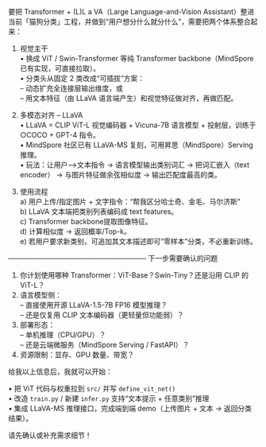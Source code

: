 要把 Transformer + (L)L a VA（Large Language-and-Vision Assistant）整进当前「猫狗分类」工程，并做到“用户想分什么就分什么”，需要把两个体系整合起来：

1. 视觉主干  
   • 换成 ViT / Swin-Transformer 等纯 Transformer backbone（MindSpore 已有实现，可直接拉取）。  
   • 分类头从固定 2 类改成“可插拔”方案：  
     – 动态扩充全连接层输出维度，或  
     – 用文本特征（由 LLaVA 语言端产生）和视觉特征做对齐，再做匹配。

2. 多模态对齐 – LLaVA  
   • LLaVA = CLIP ViT-L 视觉编码器 + Vicuna-7B 语言模型 + 投射层，训练于 ○COCO + GPT-4 指令。  
   • MindSpore 社区已有 LLaVA-MS 复刻，可用昇思（MindSpore）Serving 推理。  
   • 玩法：让用户⟶文本指令 → 语言模型输出类别词汇 → 把词汇嵌入（text encoder） → 与图片特征做余弦相似度 → 输出匹配度最高的类。

3. 使用流程  
   a) 用户上传/指定图片 + 文字指令：“帮我区分哈士奇、金毛、马尔济斯”  
   b) LLaVA 文本端把类别列表编码成 text features。  
   c) Transformer backbone提取图像特征。  
   d) 计算相似度 → 返回概率/Top-k。  
   e) 若用户要求新类别，可追加其文本描述即可“零样本”分类，不必重新训练。

────────────────────────────
下一步需要确认的问题
1. 你计划使用哪种 Transformer：ViT-Base？Swin-Tiny？还是沿用 CLIP 的 ViT-L？  
2. 语言模型侧：  
   – 直接使用开源 LLaVA-1.5-7B FP16 模型推理？  
   – 还是仅复用 CLIP 文本编码器（更轻量但功能弱）？  
3. 部署形态：  
   – 单机推理（CPU/GPU）？  
   – 还是云端微服务（MindSpore Serving / FastAPI）？  
4. 资源限制：显存、GPU 数量、带宽？

给我以上信息后，我就可以开始：

• 把 ViT 代码与权重拉到 `src/` 并写 `define_vit_net()`  
• 改造 `train.py` / 新建 `infer.py` 支持“文本提示 + 任意类别”推理  
• 集成 LLaVA-MS 推理接口，完成端到端 demo（上传图片 + 文本 → 返回分类结果）。

请先确认或补充需求细节！